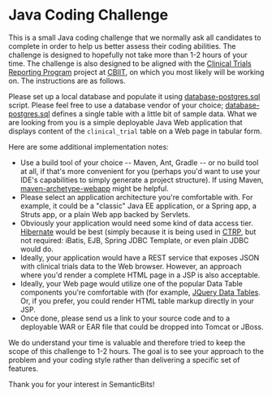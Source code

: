 # Java Coding Challenge

This is a small Java coding challenge that we normally ask all candidates to complete in order to help us better assess their coding abilities. The challenge is designed to hopefully not take more than 1-2 hours of your time. The challenge is also designed to be aligned with the [Clinical Trials Reporting Program](https://www.cancer.gov/about-nci/organization/ccct/ctrp) project at [CBIIT](https://github.com/CBIIT), on which you most likely will be working on. The instructions are as follows.

Please set up a local database and populate it using [database-postgres.sql](database-postgres.sql) script. Please feel free to use a database vendor of your choice; [database-postgres.sql](database-postgres.sql) defines a single table with a little bit of sample data. What we are looking from you is a simple deployable Java Web application that displays content of the `clinical_trial` table on a Web page in tabular form.

Here are some additional implementation notes:
* Use a build tool of your choice -- Maven, Ant, Gradle -- or no build tool at all, if that's more convenient for you (perhaps you'd want to use your IDE's capabilities to simply generate a project structure). If using Maven, [maven-archetype-webapp](https://maven.apache.org/plugins-archives/maven-archetype-plugin-1.0-alpha-7/examples/webapp.html) might be helpful.
* Please select an application architecture you're comfortable with. For example, it could be a "classic" Java EE application, or a Spring app, a Struts app, or a plain Web app backed by Servlets. 
* Obviously your application would need some kind of data access tier. [Hibernate](http://hibernate.org/) would be best (simply because it is being used in [CTRP](https://www.cancer.gov/about-nci/organization/ccct/ctrp), but not required: iBatis, EJB, Spring JDBC Template, or even plain JDBC would do.
* Ideally, your application would have a REST service that exposes JSON with clinical trials data to the Web browser. However, an approach where you'd render a complete HTML page in a JSP is also acceptable.
* Ideally, your Web page would utilize one of the popular Data Table components you're comfortable with (for example, [JQuery Data Tables](https://datatables.net/). Or, if you prefer, you could render HTML table markup directly in your JSP.
* Once done, please send us a link to your source code and to a deployable WAR or EAR file that could be dropped into Tomcat or JBoss.

We do understand your time is valuable and therefore tried to keep the scope of this challenge to 1-2 hours. The goal is to see your approach to the problem and your coding style rather than delivering a specific set of features.

Thank you for your interest in SemanticBits!


